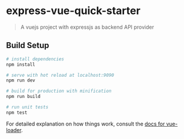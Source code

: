 # express-vue-quick-starter

> A vuejs project with expressjs as backend API provider

## Build Setup

``` bash
# install dependencies
npm install

# serve with hot reload at localhost:9090
npm run dev

# build for production with minification
npm run build

# run unit tests
npm test
```

For detailed explanation on how things work, consult the [docs for vue-loader](http://vuejs.github.io/vue-loader).
